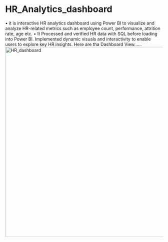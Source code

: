 # HR_Analytics_dashboard
• it is interactive HR analytics dashboard using Power BI to visualize and analyze HR-related metrics such as employee count, performance, attrition rate, age etc. 
• It Processed and verified HR data with SQL before loading into Power BI. Implemented dynamic visuals and interactivity to enable users to explore key HR insights.
Here are tha Dashboard View......
<img width="608" alt="HR_dashboard" src="https://github.com/manishkk34/HR_Analytics_dashboard/assets/122711968/29111711-68b7-477d-bc7b-48a686169d65">
